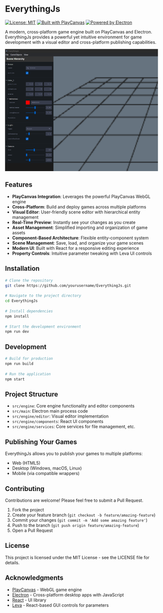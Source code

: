 # EverythingJs

[![License: MIT](https://img.shields.io/badge/License-MIT-blue.svg)](https://opensource.org/licenses/MIT)
[![Built with PlayCanvas](https://img.shields.io/badge/Built%20with-PlayCanvas-orange)](https://playcanvas.com)
[![Powered by Electron](https://img.shields.io/badge/Powered%20by-Electron-lightblue)](https://www.electronjs.org/)

A modern, cross-platform game engine built on PlayCanvas and Electron. EverythingJs provides a powerful yet intuitive environment for game development with a visual editor and cross-platform publishing capabilities.

![EverythingJs screenshot](./images/editor_screenshot.png)

## Features

- **PlayCanvas Integration**: Leverages the powerful PlayCanvas WebGL engine
- **Cross-Platform**: Build and deploy games across multiple platforms
- **Visual Editor**: User-friendly scene editor with hierarchical entity management
- **Real-Time Preview**: Instantly see your changes as you create
- **Asset Management**: Simplified importing and organization of game assets
- **Component-Based Architecture**: Flexible entity-component system
- **Scene Management**: Save, load, and organize your game scenes
- **Modern UI**: Built with React for a responsive editing experience
- **Property Controls**: Intuitive parameter tweaking with Leva UI controls

## Installation

```bash
# Clone the repository
git clone https://github.com/yourusername/EverythingJs.git

# Navigate to the project directory
cd EverythingJs

# Install dependencies
npm install

# Start the development environment
npm run dev
```

## Development

```bash
# Build for production
npm run build

# Run the application
npm start
```

## Project Structure

- `src/engine`: Core engine functionality and editor components
- `src/main`: Electron main process code
- `src/engine/editor`: Visual editor implementation
- `src/engine/components`: React UI components
- `src/engine/services`: Core services for file management, etc.

## Publishing Your Games

EverythingJs allows you to publish your games to multiple platforms:
- Web (HTML5)
- Desktop (Windows, macOS, Linux)
- Mobile (via compatible wrappers)

## Contributing

Contributions are welcome! Please feel free to submit a Pull Request.

1. Fork the project
2. Create your feature branch (`git checkout -b feature/amazing-feature`)
3. Commit your changes (`git commit -m 'Add some amazing feature'`)
4. Push to the branch (`git push origin feature/amazing-feature`)
5. Open a Pull Request

## License

This project is licensed under the MIT License - see the LICENSE file for details.

## Acknowledgments

- [PlayCanvas](https://playcanvas.com/) - WebGL game engine
- [Electron](https://www.electronjs.org/) - Cross-platform desktop apps with JavaScript
- [React](https://reactjs.org/) - UI library
- [Leva](https://github.com/pmndrs/leva) - React-based GUI controls for parameters 